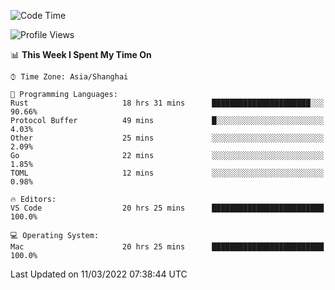 <!--START_SECTION:waka-->
![Code Time](http://img.shields.io/badge/Code%20Time-1%2C079%20hrs%2041%20mins-blue)

![Profile Views](http://img.shields.io/badge/Profile%20Views-9-blue)

📊 **This Week I Spent My Time On** 

```text
⌚︎ Time Zone: Asia/Shanghai

💬 Programming Languages: 
Rust                     18 hrs 31 mins      ██████████████████████░░░   90.66% 
Protocol Buffer          49 mins             █░░░░░░░░░░░░░░░░░░░░░░░░   4.03% 
Other                    25 mins             ░░░░░░░░░░░░░░░░░░░░░░░░░   2.09% 
Go                       22 mins             ░░░░░░░░░░░░░░░░░░░░░░░░░   1.85% 
TOML                     12 mins             ░░░░░░░░░░░░░░░░░░░░░░░░░   0.98%

🔥 Editors: 
VS Code                  20 hrs 25 mins      █████████████████████████   100.0%

💻 Operating System: 
Mac                      20 hrs 25 mins      █████████████████████████   100.0%

```


 Last Updated on 11/03/2022 07:38:44 UTC
<!--END_SECTION:waka-->

